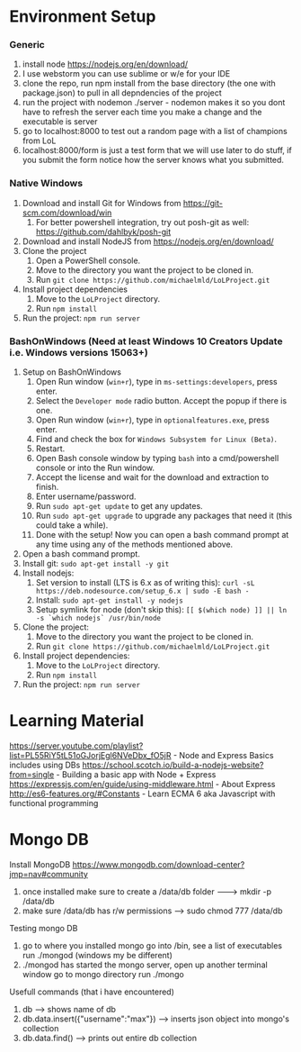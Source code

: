 # Environment Setup

### Generic
1) install node https://nodejs.org/en/download/  
2) I use webstorm you can use sublime or w/e for your IDE  
3) clone the repo, run npm install from the base directory (the one with package.json) to pull in all depndencies of the project  
4) run the project with nodemon ./server  - nodemon makes it so you dont have to refresh the server each time you make a change and the executable is server  
5) go to localhost:8000 to test out a random page with a list of champions from LoL  
6) localhost:8000/form is just a test form that we will use later to do stuff, if you submit the form notice how the server knows what you submitted.  

### Native Windows
1. Download and install Git for Windows from https://git-scm.com/download/win
    1. For better powershell integration, try out posh-git as well: https://github.com/dahlbyk/posh-git
1. Download and install NodeJS from https://nodejs.org/en/download/
1. Clone the project
    1. Open a PowerShell console.
    1. Move to the directory you want the project to be cloned in.
    1. Run `git clone https://github.com/michaelmld/LoLProject.git`
1. Install project dependencies
    1. Move to the `LoLProject` directory.
    1. Run `npm install`
1. Run the project: `npm run server`

### BashOnWindows (Need at least Windows 10 Creators Update i.e. Windows versions 15063+)
1. Setup on BashOnWindows
    1. Open Run window (`win+r`), type in `ms-settings:developers`, press enter.
    1. Select the `Developer mode` radio button. Accept the popup if there is one.
    1. Open Run window (`win+r`), type in `optionalfeatures.exe`, press enter.
    1. Find and check the box for `Windows Subsystem for Linux (Beta)`.
    1. Restart.
    1. Open Bash console window by typing `bash` into a cmd/powershell console or into the Run window.
    1. Accept the license and wait for the download and extraction to finish.
    1. Enter username/password.
    1. Run `sudo apt-get update` to get any updates.
    1. Run `sudo apt-get upgrade` to upgrade any packages that need it (this could take a while).
    1. Done with the setup! Now you can open a bash command prompt at any time using any of the methods mentioned above.
1. Open a bash command prompt.
1. Install git: `sudo apt-get install -y git`
1. Install nodejs:
    1. Set version to install (LTS is 6.x as of writing this): `curl -sL https://deb.nodesource.com/setup_6.x | sudo -E bash -`
    1. Install: `sudo apt-get install -y nodejs`
    1. Setup symlink for node (don't skip this): ``[[ $(which node) ]] || ln -s `which nodejs` /usr/bin/node``
1. Clone the project: 
    1. Move to the directory you want the project to be cloned in.
    1. Run `git clone https://github.com/michaelmld/LoLProject.git`
1. Install project dependencies:
    1. Move to the `LoLProject` directory.
    1. Run `npm install`
1. Run the project: `npm run server`


# Learning Material
https://server.youtube.com/playlist?list=PL55RiY5tL51oGJorjEgl6NVeDbx_fO5jR  - Node and Express Basics includes using DBs
https://school.scotch.io/build-a-nodejs-website?from=single   - Building a basic app with Node + Express  
https://expressjs.com/en/guide/using-middleware.html   - About Express  
http://es6-features.org/#Constants  - Learn ECMA 6 aka Javascript with functional programming    


# Mongo DB

Install MongoDB
https://www.mongodb.com/download-center?jmp=nav#community  
1) once installed make sure to create a /data/db folder ---> mkdir -p /data/db  
2) make sure /data/db has r/w permissions -->  sudo chmod 777 /data/db  

Testing mongo DB  
1) go to where you installed mongo go into /bin, see a list of executables run ./mongod (windows my be different)  
2) ./mongod has started the mongo server, open up another terminal window go to mongo directory run ./mongo  

Usefull commands (that i have encountered)  
1) db --> shows name of db  
2) db.data.insert({"username":"max"})  --> inserts json object into mongo's collection  
3) db.data.find() --> prints out entire db collection   
